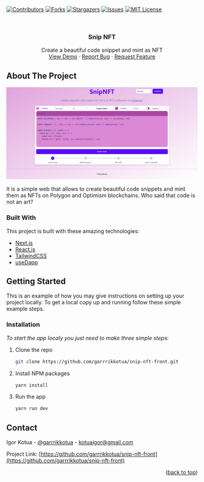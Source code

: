 <div id="top"></div>


<!-- PROJECT SHIELDS -->
[![Contributors][contributors-shield]][contributors-url]
[![Forks][forks-shield]][forks-url]
[![Stargazers][stars-shield]][stars-url]
[![Issues][issues-shield]][issues-url]
[![MIT License][license-shield]][license-url]



<!-- PROJECT LOGO -->
<br />
<div align="center">
  <h3 align="center">Snip NFT</h3>

  <p align="center">
    Create a beautiful code snippet and mint as NFT
    <br />
    <a href="https://ferretthorn-erm7bt-60809987718821.stormkit.dev/">View Demo</a>
    ·
    <a href="https://github.com/garrrikkotua/snip-nft-front/issues">Report Bug</a>
    ·
    <a href="https://github.com/garrrikkotua/snip-nft-front/issues">Request Feature</a>
  </p>
</div>



<!-- ABOUT THE PROJECT -->
## About The Project

[![Product Name Screen Shot][product-screenshot]](https://ferretthorn-erm7bt-60809987718821.stormkit.dev/)

It is a simple web that allows to create beautiful code snippets and mint them as NFTs on Polygon and Optimism blockchains. Who said that code is not an art?


### Built With

This project is built with these amazing technologies:

* [Next.js](https://nextjs.org/)
* [React.js](https://reactjs.org/)
* [TailwindCSS](https://tailwindcss.com/)
* [useDapp](https://usedapp.io/)


<!-- GETTING STARTED -->
## Getting Started

This is an example of how you may give instructions on setting up your project locally.
To get a local copy up and running follow these simple example steps.


### Installation

_To start the app localy you just need to make three simple steps:_

1. Clone the repo
   ```sh
   git clone https://github.com/garrrikkotua/snip-nft-front.git
   ```
2. Install NPM packages
   ```sh
   yarn install
   ```
3. Run the app
   ```sh
   yarn run dev
   ```

<!-- CONTACT -->
## Contact

Igor Kotua - [@garrrikkotua](https://twitter.com/garrrikkotua) - kotuaigor@gmail.com

Project Link: [https://github.com/garrrikkotua/snip-nft-front](https://github.com/garrrikkotua/snip-nft-front)

<p align="right">(<a href="#top">back to top</a>)</p>


<!-- MARKDOWN LINKS & IMAGES -->
<!-- https://www.markdownguide.org/basic-syntax/#reference-style-links -->
[contributors-shield]: https://img.shields.io/github/contributors/garrrikkotua/snip-nft-front.svg?style=for-the-badge
[contributors-url]: https://github.com/garrrikkotua/snip-nft-front/graphs/contributors
[forks-shield]: https://img.shields.io/github/forks/garrrikkotua/snip-nft-front.svg?style=for-the-badge
[forks-url]: https://github.com/garrrikkotua/snip-nft-front/network/members
[stars-shield]: https://img.shields.io/github/stars/garrrikkotua/snip-nft-front.svg?style=for-the-badge
[stars-url]: https://github.com/garrrikkotua/snip-nft-front/stargazers
[issues-shield]: https://img.shields.io/github/issues/garrrikkotua/snip-nft-front.svg?style=for-the-badge
[issues-url]: https://github.com/garrrikkotua/snip-nft-front/issues
[license-shield]: https://img.shields.io/github/license/garrrikkotua/snip-nft-front.svg?style=for-the-badge
[license-url]: https://github.com/garrrikkotua/snip-nft-front/blob/master/LICENSE
[linkedin-shield]: https://img.shields.io/badge/-LinkedIn-black.svg?style=for-the-badge&logo=linkedin&colorB=555
[product-screenshot]: public/snip_nft_image_with_code.png
